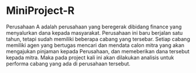 # MiniProject-R

Perusahaan A adalah perusahaan yang beregerak dibidang finance yang menyalurkan dana kepada masyarakat. 
Perusahaan ini baru berjalan satu tahun, tetapi sudah memiliki beberapa cabang yang tersebar.
Setiap cabang memiliki agen yang bertugas mencari dan mendata calon mitra yang akan mengajukan pinjaman kepada Perusahaan, dan memeberikan dana tersebut kepada mitra.
Maka pada project kali ini akan dilakukan analisis untuk performa cabang yang ada di perusahaan tersebut.
